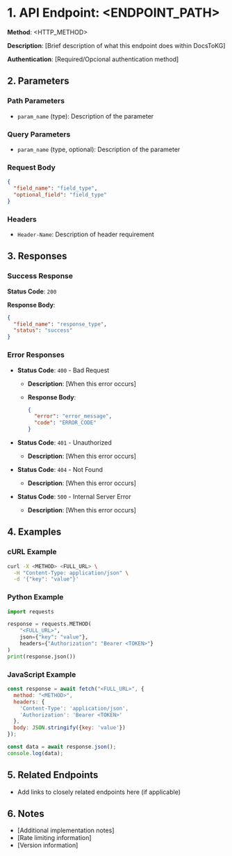 # 1. API Endpoint: <ENDPOINT_PATH>

**Method**: <HTTP_METHOD>

**Description**: [Brief description of what this endpoint does within DocsToKG]

**Authentication**: [Required/Opcional authentication method]

## 2. Parameters

### Path Parameters

- `param_name` (type): Description of the parameter

### Query Parameters

- `param_name` (type, optional): Description of the parameter

### Request Body

```json
{
  "field_name": "field_type",
  "optional_field": "field_type"
}
```

### Headers

- `Header-Name`: Description of header requirement

## 3. Responses

### Success Response

**Status Code**: `200`

**Response Body**:

```json
{
  "field_name": "response_type",
  "status": "success"
}
```

### Error Responses

- **Status Code**: `400` - Bad Request
  - **Description**: [When this error occurs]
  - **Response Body**:

    ```json
    {
      "error": "error_message",
      "code": "ERROR_CODE"
    }
    ```

- **Status Code**: `401` - Unauthorized
  - **Description**: [When this error occurs]

- **Status Code**: `404` - Not Found
  - **Description**: [When this error occurs]

- **Status Code**: `500` - Internal Server Error
  - **Description**: [When this error occurs]

## 4. Examples

### cURL Example

```bash
curl -X <METHOD> <FULL_URL> \
  -H "Content-Type: application/json" \
  -d '{"key": "value"}'
```

### Python Example

```python
import requests

response = requests.METHOD(
    "<FULL_URL>",
    json={"key": "value"},
    headers={"Authorization": "Bearer <TOKEN>"}
)
print(response.json())
```

### JavaScript Example

```javascript
const response = await fetch("<FULL_URL>", {
  method: "<METHOD>",
  headers: {
    'Content-Type': 'application/json',
    'Authorization': 'Bearer <TOKEN>'
  },
  body: JSON.stringify({key: 'value'})
});

const data = await response.json();
console.log(data);
```

## 5. Related Endpoints

- Add links to closely related endpoints here (if applicable)

## 6. Notes

- [Additional implementation notes]
- [Rate limiting information]
- [Version information]
